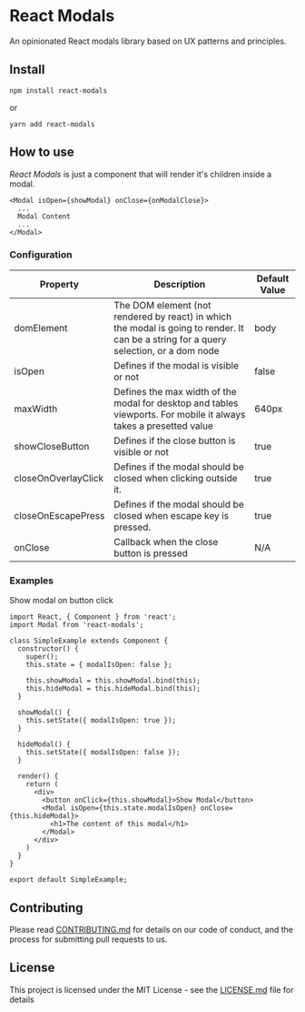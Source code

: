 # React Modals
An opinionated React modals library based on UX patterns and principles.

## Install

`npm install react-modals`

or

`yarn add react-modals`

## How to use

*React Modals* is just a component that will render it's children inside a modal.
```
<Modal isOpen={showModal} onClose={onModalClose}>
  ...
  Modal Content
  ...
</Modal>
```

### Configuration
| Property        | Description                                   | Default Value |
|-----------------|-----------------------------------------------|---------------|
| domElement      | The DOM element (not rendered by react) in which the modal is going to render. It can be a string for a query selection, or a dom node | body         |
| isOpen          | Defines if the modal is visible or not        | false         |
| maxWidth        | Defines the max width of the modal for desktop and tables viewports. For mobile it always takes a presetted value | 640px
| showCloseButton | Defines if the close button is visible or not | true          |
| closeOnOverlayClick | Defines if the modal should be closed when clicking outside it. | true          |
| closeOnEscapePress | Defines if the modal should be closed when escape key is pressed. | true          |
| onClose         | Callback when the close button is pressed     | N/A           |

### Examples
Show modal on button click
```
import React, { Component } from 'react';
import Modal from 'react-modals';

class SimpleExample extends Component {
  constructor() {
    super();
    this.state = { modalIsOpen: false };

    this.showModal = this.showModal.bind(this);
    this.hideModal = this.hideModal.bind(this);
  }

  showModal() {
    this.setState({ modalIsOpen: true });
  }

  hideModal() {
    this.setState({ modalIsOpen: false });
  }

  render() {
    return (
      <div>
        <button onClick={this.showModal}>Show Modal</button>
        <Modal isOpen={this.state.modalIsOpen} onClose={this.hideModal}>
          <h1>The content of this modal</h1>
        </Modal>
      </div>
    )
  }
}

export default SimpleExample;
```

## Contributing

Please read [CONTRIBUTING.md](CONTRIBUTING.md) for details on our code of conduct, and the process for submitting pull requests to us.

## License

This project is licensed under the MIT License - see the [LICENSE.md](LICENSE.md) file for details
